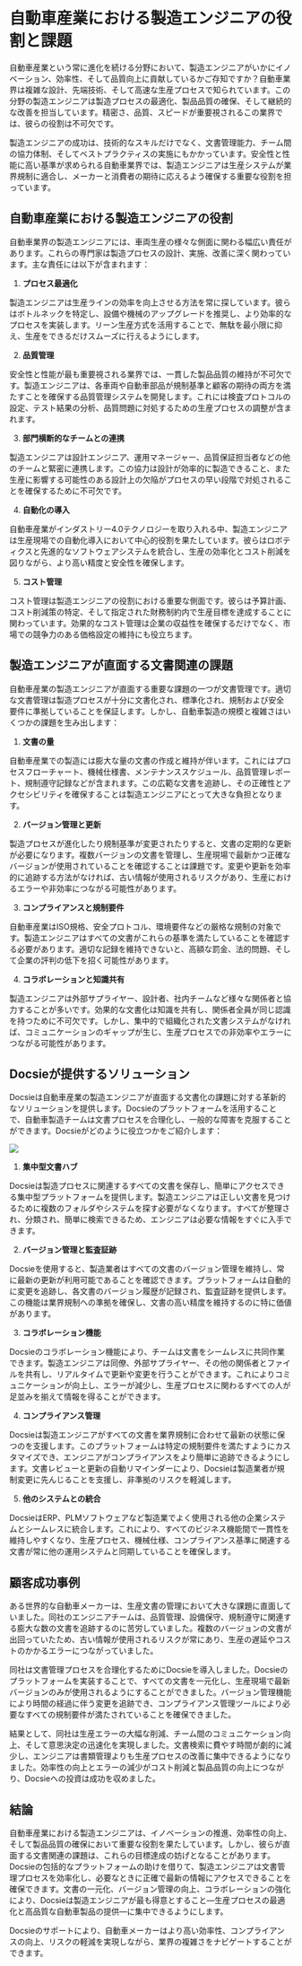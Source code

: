# 自動車産業における製造エンジニアの役割と課題

自動車産業という常に進化を続ける分野において、製造エンジニアがいかにイノベーション、効率性、そして品質向上に貢献しているかご存知ですか？自動車業界は複雑な設計、先端技術、そして高速な生産プロセスで知られています。この分野の製造エンジニアは製造プロセスの最適化、製品品質の確保、そして継続的な改善を担当しています。精密さ、品質、スピードが重要視されるこの業界では、彼らの役割は不可欠です。

製造エンジニアの成功は、技術的なスキルだけでなく、文書管理能力、チーム間の協力体制、そしてベストプラクティスの実施にもかかっています。安全性と性能に高い基準が求められる自動車業界では、製造エンジニアは生産システムが業界規制に適合し、メーカーと消費者の期待に応えるよう確保する重要な役割を担っています。

## 自動車産業における製造エンジニアの役割

自動車業界の製造エンジニアには、車両生産の様々な側面に関わる幅広い責任があります。これらの専門家は製造プロセスの設計、実施、改善に深く関わっています。主な責任には以下が含まれます：

1. **プロセス最適化**

製造エンジニアは生産ラインの効率を向上させる方法を常に探しています。彼らはボトルネックを特定し、設備や機械のアップグレードを推奨し、より効率的なプロセスを実装します。リーン生産方式を活用することで、無駄を最小限に抑え、生産をできるだけスムーズに行えるようにします。

2. **品質管理**

安全性と性能が最も重要視される業界では、一貫した製品品質の維持が不可欠です。製造エンジニアは、各車両や自動車部品が規制基準と顧客の期待の両方を満たすことを確保する品質管理システムを開発します。これには検査プロトコルの設定、テスト結果の分析、品質問題に対処するための生産プロセスの調整が含まれます。

3. **部門横断的なチームとの連携**

製造エンジニアは設計エンジニア、運用マネージャー、品質保証担当者などの他のチームと緊密に連携します。この協力は設計が効率的に製造できること、また生産に影響する可能性のある設計上の欠陥がプロセスの早い段階で対処されることを確保するために不可欠です。

4. **自動化の導入**

自動車産業がインダストリー4.0テクノロジーを取り入れる中、製造エンジニアは生産現場での自動化導入において中心的役割を果たしています。彼らはロボティクスと先進的なソフトウェアシステムを統合し、生産の効率化とコスト削減を図りながら、より高い精度と安全性を確保します。

5. **コスト管理**

コスト管理は製造エンジニアの役割における重要な側面です。彼らは予算計画、コスト削減策の特定、そして指定された財務制約内で生産目標を達成することに関わっています。効果的なコスト管理は企業の収益性を確保するだけでなく、市場での競争力のある価格設定の維持にも役立ちます。

## 製造エンジニアが直面する文書関連の課題

自動車産業の製造エンジニアが直面する重要な課題の一つが文書管理です。適切な文書管理は製造プロセスが十分に文書化され、標準化され、規制および安全要件に準拠していることを保証します。しかし、自動車製造の規模と複雑さはいくつかの課題を生み出します：

1. **文書の量**

自動車産業での製造には膨大な量の文書の作成と維持が伴います。これにはプロセスフローチャート、機械仕様書、メンテナンススケジュール、品質管理レポート、規制遵守記録などが含まれます。この広範な文書を追跡し、その正確性とアクセシビリティを確保することは製造エンジニアにとって大きな負担となります。

2. **バージョン管理と更新**

製造プロセスが進化したり規制基準が変更されたりすると、文書の定期的な更新が必要になります。複数バージョンの文書を管理し、生産現場で最新かつ正確なバージョンが使用されていることを確認することは課題です。変更や更新を効率的に追跡する方法がなければ、古い情報が使用されるリスクがあり、生産におけるエラーや非効率につながる可能性があります。

3. **コンプライアンスと規制要件**

自動車産業はISO規格、安全プロトコル、環境要件などの厳格な規制の対象です。製造エンジニアはすべての文書がこれらの基準を満たしていることを確認する必要があります。適切な記録を維持できないと、高額な罰金、法的問題、そして企業の評判の低下を招く可能性があります。

4. **コラボレーションと知識共有**

製造エンジニアは外部サプライヤー、設計者、社内チームなど様々な関係者と協力することが多いです。効果的な文書化は知識を共有し、関係者全員が同じ認識を持つために不可欠です。しかし、集中的で組織化された文書システムがなければ、コミュニケーションのギャップが生じ、生産プロセスでの非効率やエラーにつながる可能性があります。

## Docsieが提供するソリューション

Docsieは自動車産業の製造エンジニアが直面する文書化の課題に対する革新的なソリューションを提供します。Docsieのプラットフォームを活用することで、自動車製造チームは文書プロセスを合理化し、一般的な障害を克服することができます。Docsieがどのように役立つかをご紹介します：

![](https://cdn.docsie.io/workspace_PxAvC1Uenuc7ad6H3/doc_wn84Jkoc6hIMTO2eE/file_o4dMLXB1O9CRglFwA/image_1d51ede9-0bb1-71be-6096-eee09c193c1a.jpg)

1. **集中型文書ハブ**

Docsieは製造プロセスに関連するすべての文書を保存し、簡単にアクセスできる集中型プラットフォームを提供します。製造エンジニアは正しい文書を見つけるために複数のフォルダやシステムを探す必要がなくなります。すべてが整理され、分類され、簡単に検索できるため、エンジニアは必要な情報をすぐに入手できます。

2. **バージョン管理と監査証跡**

Docsieを使用すると、製造業者はすべての文書のバージョン管理を維持し、常に最新の更新が利用可能であることを確認できます。プラットフォームは自動的に変更を追跡し、各文書のバージョン履歴が記録され、監査証跡を提供します。この機能は業界規制への準拠を確保し、文書の高い精度を維持するのに特に価値があります。

3. **コラボレーション機能**

Docsieのコラボレーション機能により、チームは文書をシームレスに共同作業できます。製造エンジニアは同僚、外部サプライヤー、その他の関係者とファイルを共有し、リアルタイムで更新や変更を行うことができます。これによりコミュニケーションが向上し、エラーが減少し、生産プロセスに関わるすべての人が足並みを揃えて情報を得ることができます。

4. **コンプライアンス管理**

Docsieは製造エンジニアがすべての文書を業界規制に合わせて最新の状態に保つのを支援します。このプラットフォームは特定の規制要件を満たすようにカスタマイズでき、エンジニアがコンプライアンスをより簡単に追跡できるようにします。文書レビューと更新の自動リマインダーにより、Docsieは製造業者が規制変更に先んじることを支援し、非準拠のリスクを軽減します。

5. **他のシステムとの統合**

DocsieはERP、PLMソフトウェアなど製造業でよく使用される他の企業システムとシームレスに統合します。これにより、すべてのビジネス機能間で一貫性を維持しやすくなり、生産プロセス、機械仕様、コンプライアンス基準に関連する文書が常に他の運用システムと同期していることを確保します。

## 顧客成功事例

ある世界的な自動車メーカーは、生産文書の管理において大きな課題に直面していました。同社のエンジニアチームは、品質管理、設備保守、規制遵守に関連する膨大な数の文書を追跡するのに苦労していました。複数のバージョンの文書が出回っていたため、古い情報が使用されるリスクが常にあり、生産の遅延やコストのかかるエラーにつながっていました。

同社は文書管理プロセスを合理化するためにDocsieを導入しました。Docsieのプラットフォームを実装することで、すべての文書を一元化し、生産現場で最新バージョンのみが使用されるようにすることができました。バージョン管理機能により時間の経過に伴う変更を追跡でき、コンプライアンス管理ツールにより必要なすべての規制要件が満たされていることを確保できました。

結果として、同社は生産エラーの大幅な削減、チーム間のコミュニケーション向上、そして意思決定の迅速化を実現しました。文書検索に費やす時間が劇的に減少し、エンジニアは書類管理よりも生産プロセスの改善に集中できるようになりました。効率性の向上とエラーの減少がコスト削減と製品品質の向上につながり、Docsieへの投資は成功を収めました。

## 結論

自動車産業における製造エンジニアは、イノベーションの推進、効率性の向上、そして製品品質の確保において重要な役割を果たしています。しかし、彼らが直面する文書関連の課題は、これらの目標達成の妨げとなることがあります。Docsieの包括的なプラットフォームの助けを借りて、製造エンジニアは文書管理プロセスを効率化し、必要なときに正確で最新の情報にアクセスできることを確保できます。文書の一元化、バージョン管理の向上、コラボレーションの強化により、Docsieは製造エンジニアが最も得意とすること—生産プロセスの最適化と高品質な自動車製品の提供—に集中できるようにします。

Docsieのサポートにより、自動車メーカーはより高い効率性、コンプライアンスの向上、リスクの軽減を実現しながら、業界の複雑さをナビゲートすることができます。